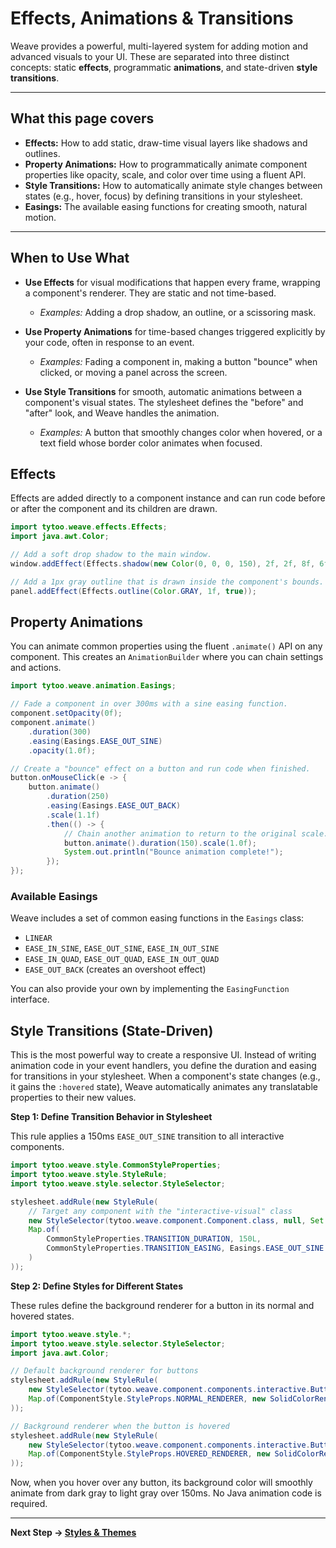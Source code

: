 # Effects, Animations & Transitions

Weave provides a powerful, multi-layered system for adding motion and advanced visuals to your UI. These are separated into three distinct concepts: static **effects**, programmatic **animations**, and state-driven **style transitions**.

---

## What this page covers

- **Effects:** How to add static, draw-time visual layers like shadows and outlines.
- **Property Animations:** How to programmatically animate component properties like opacity, scale, and color over time using a fluent API.
- **Style Transitions:** How to automatically animate style changes between states (e.g., hover, focus) by defining transitions in your stylesheet.
- **Easings:** The available easing functions for creating smooth, natural motion.

---

## When to Use What

- **Use Effects** for visual modifications that happen every frame, wrapping a component's renderer. They are static and not time-based.
  - *Examples:* Adding a drop shadow, an outline, or a scissoring mask.

- **Use Property Animations** for time-based changes triggered explicitly by your code, often in response to an event.
  - *Examples:* Fading a component in, making a button "bounce" when clicked, or moving a panel across the screen.

- **Use Style Transitions** for smooth, automatic animations between a component's visual states. The stylesheet defines the "before" and "after" look, and Weave handles the animation.
  - *Examples:* A button that smoothly changes color when hovered, or a text field whose border color animates when focused.

## Effects

Effects are added directly to a component instance and can run code before or after the component and its children are drawn.

```java
import tytoo.weave.effects.Effects;
import java.awt.Color;

// Add a soft drop shadow to the main window.
window.addEffect(Effects.shadow(new Color(0, 0, 0, 150), 2f, 2f, 8f, 6f));

// Add a 1px gray outline that is drawn inside the component's bounds.
panel.addEffect(Effects.outline(Color.GRAY, 1f, true));
```

## Property Animations

You can animate common properties using the fluent `.animate()` API on any component. This creates an `AnimationBuilder` where you can chain settings and actions.

```java
import tytoo.weave.animation.Easings;

// Fade a component in over 300ms with a sine easing function.
component.setOpacity(0f);
component.animate()
    .duration(300)
    .easing(Easings.EASE_OUT_SINE)
    .opacity(1.0f);

// Create a "bounce" effect on a button and run code when finished.
button.onMouseClick(e -> {
    button.animate()
        .duration(250)
        .easing(Easings.EASE_OUT_BACK)
        .scale(1.1f)
        .then(() -> {
            // Chain another animation to return to the original scale.
            button.animate().duration(150).scale(1.0f);
            System.out.println("Bounce animation complete!");
        });
});
```

### Available Easings

Weave includes a set of common easing functions in the `Easings` class:
- `LINEAR`
- `EASE_IN_SINE`, `EASE_OUT_SINE`, `EASE_IN_OUT_SINE`
- `EASE_IN_QUAD`, `EASE_OUT_QUAD`, `EASE_IN_OUT_QUAD`
- `EASE_OUT_BACK` (creates an overshoot effect)

You can also provide your own by implementing the `EasingFunction` interface.

## Style Transitions (State-Driven)

This is the most powerful way to create a responsive UI. Instead of writing animation code in your event handlers, you define the duration and easing for transitions in your stylesheet. When a component's state changes (e.g., it gains the `:hovered` state), Weave automatically animates any translatable properties to their new values.

**Step 1: Define Transition Behavior in Stylesheet**

This rule applies a 150ms `EASE_OUT_SINE` transition to all interactive components.

```java
import tytoo.weave.style.CommonStyleProperties;
import tytoo.weave.style.StyleRule;
import tytoo.weave.style.selector.StyleSelector;

stylesheet.addRule(new StyleRule(
    // Target any component with the "interactive-visual" class
    new StyleSelector(tytoo.weave.component.Component.class, null, Set.of("interactive-visual"), null),
    Map.of(
        CommonStyleProperties.TRANSITION_DURATION, 150L,
        CommonStyleProperties.TRANSITION_EASING, Easings.EASE_OUT_SINE
    )
));
```

**Step 2: Define Styles for Different States**

These rules define the background renderer for a button in its normal and hovered states.

```java
import tytoo.weave.style.*;
import tytoo.weave.style.selector.StyleSelector;
import java.awt.Color;

// Default background renderer for buttons
stylesheet.addRule(new StyleRule(
    new StyleSelector(tytoo.weave.component.components.interactive.Button.class, null, null, null),
    Map.of(ComponentStyle.StyleProps.NORMAL_RENDERER, new SolidColorRenderer(new Color(60, 60, 60)))
));

// Background renderer when the button is hovered
stylesheet.addRule(new StyleRule(
    new StyleSelector(tytoo.weave.component.components.interactive.Button.class, null, null, Set.of(StyleState.HOVERED)),
    Map.of(ComponentStyle.StyleProps.HOVERED_RENDERER, new SolidColorRenderer(new Color(80, 80, 80)))
));
```

Now, when you hover over any button, its background color will smoothly animate from dark gray to light gray over 150ms. No Java animation code is required.

---

**Next Step → [Styles & Themes](styles-themes.md)**
